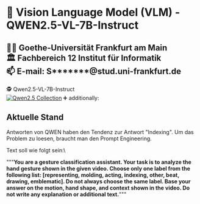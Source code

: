 # 📖 Vision Language Model (VLM) - QWEN2.5-VL-7B-Instruct 
👨‍🎓 Goethe-Universität Frankfurt am Main \
🏛️ Fachbereich 12 Institut für Informatik \
📫 E-mail: S*******@stud.uni-frankfurt.de
---
🕵️ Qwen2.5-VL-7B-Instruct \
[![Qwen2.5 Collection](https://img.shields.io/badge/Qwen2.5-Collection-blue)](https://huggingface.co/collections/Qwen/qwen25)
➕ additionally:

## Aktuelle Stand
Antworten von QWEN haben den Tendenz zur Antwort "Indexing". Um das Problem zu loesen, braucht man den Prompt Engineering.

Text soll wie folgt sein:\

"""**You are a gesture classification assistant. Your task is to analyze the hand gesture shown in the given video. Choose only one label from the following list: \[representing, molding, acting, indexing, other, beat, drawing, emblematic\]. Do not always choose the same label. Base your answer on the motion, hand shape, and context shown in the video. Do not write any explanation or additional text.**"""

